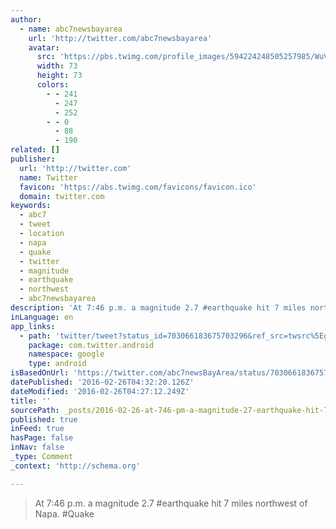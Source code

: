 ```yaml
---
author:
  - name: abc7newsbayarea
    url: 'http://twitter.com/abc7newsbayarea'
    avatar:
      src: 'https://pbs.twimg.com/profile_images/594224248505257985/WuV9Mpk3_bigger.png'
      width: 73
      height: 73
      colors:
        - - 241
          - 247
          - 252
        - - 0
          - 88
          - 190
related: []
publisher:
  url: 'http://twitter.com'
  name: Twitter
  favicon: 'https://abs.twimg.com/favicons/favicon.ico'
  domain: twitter.com
keywords:
  - abc7
  - tweet
  - location
  - napa
  - quake
  - twitter
  - magnitude
  - earthquake
  - northwest
  - abc7newsbayarea
description: 'At 7:46 p.m. a magnitude 2.7 #earthquake hit 7 miles northwest of Napa. #Quake'
inLanguage: en
app_links:
  - path: 'twitter/tweet?status_id=703066183675703296&ref_src=twsrc%5Egoogle%7Ctwcamp%5Eandroidseo%7Ctwgr%5Estatus%7Ctwterm%5E703066183675703296'
    package: com.twitter.android
    namespace: google
    type: android
isBasedOnUrl: 'https://twitter.com/abc7newsBayArea/status/703066183675703296'
datePublished: '2016-02-26T04:32:20.126Z'
dateModified: '2016-02-26T04:27:12.249Z'
title: ''
sourcePath: _posts/2016-02-26-at-746-pm-a-magnitude-27-earthquake-hit-7-miles-northwe.md
published: true
inFeed: true
hasPage: false
inNav: false
_type: Comment
_context: 'http://schema.org'

---
```

> At 7&colon;46 p&period;m&period; a magnitude 2&period;7 &num;earthquake hit 7 miles northwest of Napa&period; &num;Quake